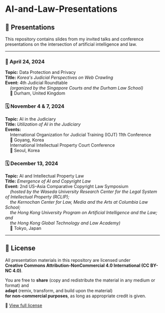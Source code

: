 # AI-and-Law-Presentations

## 📘 Presentations  
This repository contains slides from my invited talks and conference presentations on the intersection of artificial intelligence and law.

---

### 📅 April 24, 2024   
**Topic:** Data Protection and Privacy  
**Title:** *Korea's Judicial Perspectives on Web Crawling*  
**Event:** 4th Judicial Roundtable  
&nbsp;&nbsp;&nbsp;&nbsp;_(organized by the Singapore Courts and the Durham Law School)_  
&nbsp;&nbsp;&nbsp;&nbsp;📍 Durham, United Kingdom

### 🗓️ November 4 & 7, 2024  
**Topic:** AI in the Judiciary  
**Title:** *Utilization of AI in the Judiciary*  
**Events:**  
&nbsp;&nbsp;&nbsp;&nbsp;International Organization for Judicial Training (IOJT) 11th Conference  
&nbsp;&nbsp;&nbsp;&nbsp;📍 Goyang, Korea  
&nbsp;&nbsp;&nbsp;&nbsp;International Intellectual Property Court Conference  
&nbsp;&nbsp;&nbsp;&nbsp;📍 Seoul, Korea 

### 🗓️ December 13, 2024  
**Topic:** AI and Intellectual Property Law  
**Title:** *Emergence of AI and Copyright Law*  
**Event:** 2nd US–Asia Comparative Copyright Law Symposium  
&nbsp;&nbsp;&nbsp;&nbsp;_(hosted by the Waseda University Research Center for the Legal System of Intellectual Property (RCLIP);    
&nbsp;&nbsp;&nbsp;&nbsp;the Kernochan Center for Law, Media and the Arts at Columbia Law School;    
&nbsp;&nbsp;&nbsp;&nbsp;the Hong Kong University Program on Artificial Intelligence and the Law; and    
&nbsp;&nbsp;&nbsp;&nbsp;the Hong Kong Global Technology and Law Academy)_  
&nbsp;&nbsp;&nbsp;&nbsp;📍 Tokyo, Japan

---

## 📄 License
All presentation materials in this repository are licensed under  
**Creative Commons Attribution-NonCommercial 4.0 International (CC BY-NC 4.0)**.

You are free to **share** (copy and redistribute the material in any medium or format) and  
**adapt** (remix, transform, and build upon the material)  
**for non-commercial purposes**, as long as appropriate credit is given.

🔗 [View full license](https://creativecommons.org/licenses/by-nc/4.0/)
